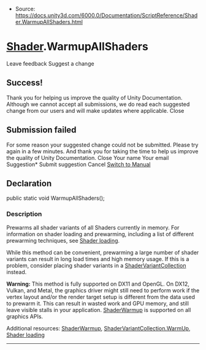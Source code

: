 * Source: https://docs.unity3d.com/6000.0/Documentation/ScriptReference/Shader.WarmupAllShaders.html

#  [Shader](https://docs.unity3d.com/6000.0/Documentation/ScriptReference/Shader.html).WarmupAllShaders
Leave feedback
Suggest a change
## Success!
Thank you for helping us improve the quality of Unity Documentation. Although we cannot accept all submissions, we do read each suggested change from our users and will make updates where applicable.
Close
## Submission failed
For some reason your suggested change could not be submitted. Please <a>try again</a> in a few minutes. And thank you for taking the time to help us improve the quality of Unity Documentation.
Close
Your name Your email Suggestion* Submit suggestion
Cancel
[Switch to Manual](https://docs.unity3d.com/6000.0/Documentation/Manual/class-Shader.html "Go to Shader Component in the Manual")
## Declaration
public static void WarmupAllShaders(); 
### Description
Prewarms all shader variants of all Shaders currently in memory.
For information on shader loading and prewarming, including a list of different prewarming techniques, see [Shader loading](https://docs.unity3d.com/6000.0/Documentation/Manual/shader-loading.html).  
  
While this method can be convenient, prewarming a large number of shader variants can result in long load times and high memory usage. If this is a problem, consider placing shader variants in a [ShaderVariantCollection](https://docs.unity3d.com/6000.0/Documentation/ScriptReference/ShaderVariantCollection.html) instead.  
  
**Warning:** This method is fully supported on DX11 and OpenGL. On DX12, Vulkan, and Metal, the graphics driver might still need to perform work if the vertex layout and/or the render target setup is different from the data used to prewarm it. This can result in wasted work and GPU memory, and still leave visible stalls in your application. [ShaderWarmup](https://docs.unity3d.com/6000.0/Documentation/ScriptReference/Experimental.Rendering.ShaderWarmup.html) is supported on all graphics APIs.  
  
Additional resources: [ShaderWarmup](https://docs.unity3d.com/6000.0/Documentation/ScriptReference/Experimental.Rendering.ShaderWarmup.html), [ShaderVariantCollection.WarmUp](https://docs.unity3d.com/6000.0/Documentation/ScriptReference/ShaderVariantCollection.WarmUp.html), [Shader loading](https://docs.unity3d.com/6000.0/Documentation/Manual/shader-loading.html)
* * *
